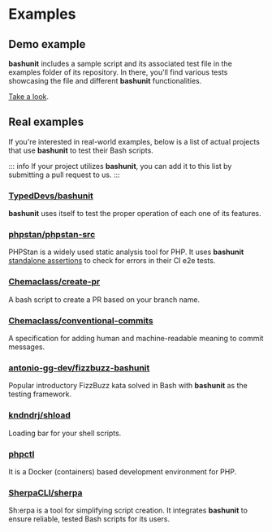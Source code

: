 # Examples

## Demo example

**bashunit** includes a sample script and its associated test file in the examples folder of its repository.
In there, you'll find various tests showcasing the file and different **bashunit** functionalities.

[Take a look](https://github.com/TypedDevs/bashunit/tree/main/example).

## Real examples

If you're interested in real-world examples, below is a list of actual projects that use **bashunit** to test their Bash scripts.

::: info
If your project utilizes **bashunit**, you can add it to this list by submitting a pull request to us.
:::

### [TypedDevs/bashunit](https://github.com/TypedDevs/bashunit/tree/main/tests)

**bashunit** uses itself to test the proper operation of each one of its features.

### [phpstan/phpstan-src](https://github.com/phpstan/phpstan-src/blob/2.0.x/.github/workflows/e2e-tests.yml)

PHPStan is a widely used static analysis tool for PHP. It uses **bashunit** [standalone assertions](/standalone) to check for errors in their CI e2e tests.

### [Chemaclass/create-pr](https://github.com/Chemaclass/create-pr)

A bash script to create a PR based on your branch name.

### [Chemaclass/conventional-commits](https://github.com/Chemaclass/conventional-commits)

A specification for adding human and machine-readable meaning to commit messages.

### [antonio-gg-dev/fizzbuzz-bashunit](https://github.com/antonio-gg-dev/fizzbuzz-bashunit)

Popular introductory FizzBuzz kata solved in Bash with **bashunit** as the testing framework.

### [kndndrj/shload](https://github.com/kndndrj/shload)

Loading bar for your shell scripts.

### [phpctl](https://github.com/opencodeco/phpctl)

It is a Docker (containers) based development environment for PHP.

### [SherpaCLI/sherpa](https://sherpa-cli.netlify.app/tools/unit-tests)

Sh:erpa is a tool for simplifying script creation. It integrates **bashunit** to ensure reliable, tested Bash scripts for its users.
